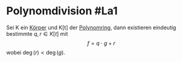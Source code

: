 # Polynomdivision #La1
Sei K ein [Körper](K%C3%B6rper.md) und K[t] der [Polynomring](Polynomring.md), dann existieren eindeutig bestimmte $q,r\in K[t]$ mit $$f=q\cdot g+r$$ wobei $\deg(r)<\deg(g)$.